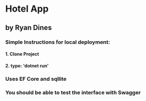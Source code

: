 # Hotel App
## by Ryan Dines
### Simple Instructions for local deployment:
#### 1. Clone Project
#### 2. type: 'dotnet run'
### Uses EF Core and sqllite
### You should be able to test the interface with Swagger